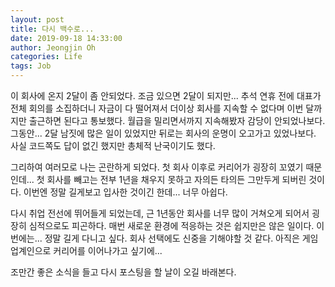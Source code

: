 ```yaml
---
layout: post
title: 다시 백수로...
date: 2019-09-18 14:33:00
author: Jeongjin Oh
categories: Life
tags: Job
---
```


이 회사에 온지 2달이 좀 안되었다. 조금 있으면 2달이 되지만... 추석 연휴 전에 대표가 전체 회의를 소집하더니 자금이 다 떨어져서 더이상 회사를 지속할 수 없다며 이번 달까지만 출근하면 된다고 통보했다. 월급을 밀리면서까지 지속해봤자 감당이 안되었나보다. 그동안... 2달 남짓에 많은 일이 있었지만 뒤로는 회사의 운명이 오고가고 있었나보다. 사실 코드쪽도 답이 없긴 했지만 총체적 난국이기도 했다.

그리하여 여러모로 나는 곤란하게 되었다. 첫 회사 이후로 커리어가 굉장히 꼬였기 때문인데... 첫 회사를 빼고는 전부 1년을 채우지 못하고 자의든 타의든 그만두게 되버린 것이다. 이번엔 정말 길게보고 입사한 것이긴 한데... 너무 아쉽다.

다시 취업 전선에 뛰어들게 되었는데, 근 1년동안 회사를 너무 많이 거쳐오게 되어서 굉장히 심적으로도 피곤하다. 매번 새로운 환경에 적응하는 것은 쉽지만은 않은 일이다. 이번에는... 정말 길게 다니고 싶다. 회사 선택에도 신중을 기해야할 것 같다. 아직은 게임업계인으로 커리어를 이어나가고 싶기에...

조만간 좋은 소식을 들고 다시 포스팅을 할 날이 오길 바래본다.
